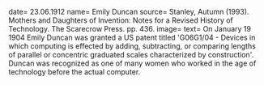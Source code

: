 date= 23.06.1912
name= Emily Duncan
source=  Stanley, Autumn (1993). Mothers and Daughters of Invention: Notes for a Revised History of Technology. The Scarecrow Press. pp. 436.
image=
text= On January 19 1904 Emily Duncan was granted a US patent
titled 'G06G1/04 - Devices in which computing is effected by adding, subtracting, or comparing lengths of parallel or concentric graduated scales characterized by construction'.
Duncan was recognized as one of many women who worked in the age of technology before the actual computer.
